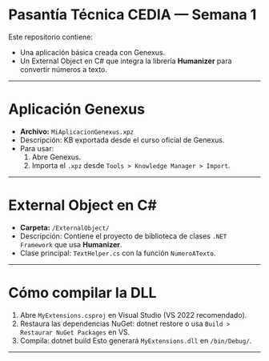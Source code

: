 # Pasantía Técnica CEDIA — Semana 1

Este repositorio contiene:
- Una aplicación básica creada con Genexus.
- Un External Object en C# que integra la librería **Humanizer** para convertir números a texto.

---

# Aplicación Genexus

- **Archivo:** `MiAplicacionGenexus.xpz`
- Descripción: KB exportada desde el curso oficial de Genexus.
- Para usar:
  1. Abre Genexus.
  2. Importa el `.xpz` desde `Tools > Knowledge Manager > Import`.

---

# External Object en C#

- **Carpeta:** `/ExternalObject/`
- Descripción: Contiene el proyecto de biblioteca de clases `.NET Framework` que usa **Humanizer**.
- Clase principal: `TextHelper.cs` con la función `NumeroATexto`.

---

# Cómo compilar la DLL

1. Abre `MyExtensions.csproj` en Visual Studio (VS 2022 recomendado).
2. Restaura las dependencias NuGet:
dotnet restore
o usa `Build > Restaurar NuGet Packages` en VS.
3. Compila:
dotnet build
Esto generará `MyExtensions.dll` en `/bin/Debug/`.

---
